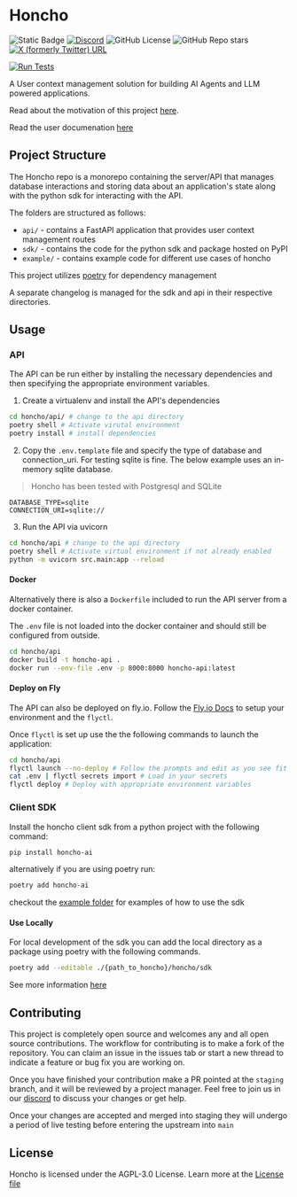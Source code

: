# Honcho

![Static Badge](https://img.shields.io/badge/Version-0.0.2-blue)
[![Discord](https://img.shields.io/discord/1016845111637839922?style=flat&logo=discord&logoColor=23ffffff&label=Plastic%20Labs&labelColor=235865F2)](https://discord.gg/plasticlabs)
![GitHub License](https://img.shields.io/github/license/plastic-labs/honcho)
![GitHub Repo stars](https://img.shields.io/github/stars/plastic-labs/honcho)
[![X (formerly Twitter) URL](https://img.shields.io/twitter/url?url=https%3A%2F%2Ftwitter.com%2Fplastic_labs)](https://twitter.com/plastic_labs)

[![Run Tests](https://github.com/plastic-labs/honcho/actions/workflows/api_testing.yml/badge.svg?branch=staging)](https://github.com/plastic-labs/honcho/actions/workflows/api_testing.yml)

A User context management solution for building AI Agents and LLM powered
applications.

Read about the motivation of this project [here](https://blog.plasticlabs.ai).

Read the user documenation [here](https://docs.honcho.dev)

## Project Structure

The Honcho repo is a monorepo containing the server/API that manages database
interactions and storing data about an application's state along with the python
sdk for interacting with the API.

The folders are structured as follows:

- `api/` - contains a FastAPI application that provides user context management
  routes
- `sdk/` - contains the code for the python sdk and package hosted on PyPI
- `example/` - contains example code for different use cases of honcho

This project utilizes [poetry](https://python-poetry.org/) for dependency
management

A separate changelog is managed for the sdk and api in their respective
directories.

## Usage

### API

The API can be run either by installing the necessary dependencies and then
specifying the appropriate environment variables.

1. Create a virtualenv and install the API's dependencies

```bash
cd honcho/api/ # change to the api directory
poetry shell # Activate virutal environment
poetry install # install dependencies
```

2. Copy the `.env.template` file and specify the type of database and
   connection_uri. For testing sqlite is fine. The below example uses an
   in-memory sqlite database.

> Honcho has been tested with Postgresql and SQLite

```env
DATABASE_TYPE=sqlite
CONNECTION_URI=sqlite://
```

3. Run the API via uvicorn

```bash
cd honcho/api # change to the api directory
poetry shell # Activate virtual environment if not already enabled
python -m uvicorn src.main:app --reload
```

#### Docker

Alternatively there is also a `Dockerfile` included to run the API server from a
docker container.

The `.env` file is not loaded into the docker container and should still be
configured from outside.

```bash
cd honcho/api
docker build -t honcho-api .
docker run --env-file .env -p 8000:8000 honcho-api:latest
```

#### Deploy on Fly

The API can also be deployed on fly.io. Follow the [Fly.io
Docs](https://fly.io/docs/getting-started/) to setup your environment and the
`flyctl`.

Once `flyctl` is set up use the the following commands to launch the application:

```bash
cd honcho/api
flyctl launch --no-deploy # Follow the prompts and edit as you see fit
cat .env | flyctl secrets import # Load in your secrets
flyctl deploy # Deploy with appropriate environment variables
```

### Client SDK

Install the honcho client sdk from a python project with the following command:

```bash
pip install honcho-ai
```

alternatively if you are using poetry run:

```bash
poetry add honcho-ai
```

checkout the [example folder](./example/) for examples of how to use the sdk

#### Use Locally

For local development of the sdk you can add the local directory as a package
using poetry with the following commands.

```bash
poetry add --editable ./{path_to_honcho}/honcho/sdk
```

See more information [here](https://python-poetry.org/docs/cli/#add)

## Contributing

This project is completely open source and welcomes any and all open source
contributions. The workflow for contributing is to make a fork of the
repository. You can claim an issue in the issues tab or start a new thread to
indicate a feature or bug fix you are working on.

Once you have finished your contribution make a PR pointed at the `staging`
branch, and it will be reviewed by a project manager. Feel free to join us in
our [discord](http://discord.gg/plasticlabs) to discuss your changes or get
help.

Once your changes are accepted and merged into staging they will undergo a
period of live testing before entering the upstream into `main`

## License

Honcho is licensed under the AGPL-3.0 License. Learn more at the [License file](./LICENSE)
